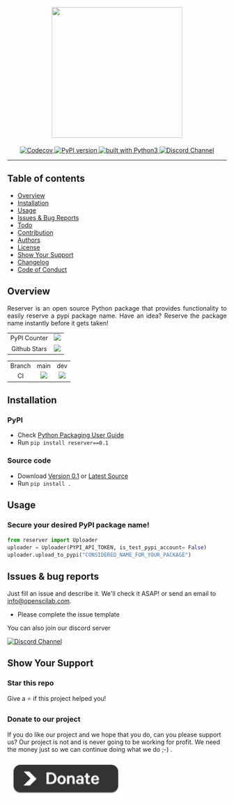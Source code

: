 <div align="center">
    <img src="https://github.com/openscilab/reserver/raw/main/otherfiles/logo.png" width="300" height="300">
    <br/>
    <br/>
    <a href="https://codecov.io/gh/openscilab/reserver">
        <img src="https://codecov.io/gh/openscilab/reserver/branch/main/graph/badge.svg" alt="Codecov"/>
    </a>
    <a href="https://badge.fury.io/py/reserver">
        <img src="https://badge.fury.io/py/reserver.svg" alt="PyPI version" height="18">
    </a>
    <a href="https://www.python.org/">
        <img src="https://img.shields.io/badge/built%20with-Python3-green.svg" alt="built with Python3">
    </a>
    <a href="https://discord.gg/RD2y6SGuY3">
        <img src="https://img.shields.io/discord/1064533716615049236.svg" alt="Discord Channel">
    </a>
</div>

----------

## Table of contents

* [Overview](https://github.com/openscilab/reserver#overview)
* [Installation](https://github.com/openscilab/reserver#installation)
* [Usage](https://github.com/openscilab/reserver#usage)
* [Issues & Bug Reports](https://github.com/openscilab/reserver#issues--bug-reports)
* [Todo](https://github.com/openscilab/reserver/blob/main/TODO.md)
* [Contribution](https://github.com/openscilab/reserver/blob/main/.github/CONTRIBUTING.md)
* [Authors](https://github.com/openscilab/reserver/blob/main/AUTHORS.md)
* [License](https://github.com/openscilab/reserver/blob/main/LICENSE)
* [Show Your Support](https://github.com/openscilab/reserver#show-your-support)
* [Changelog](https://github.com/openscilab/reserver/blob/main/CHANGELOG.md)
* [Code of Conduct](https://github.com/openscilab/reserver/blob/main/.github/CODE_OF_CONDUCT.md)


## Overview
<p align="justify">
Reserver is an open source Python package that provides functionality to easily reserve a pypi package name. Have an idea? Reserve the package name instantly before it gets taken!
</p>
<table>
    <tr>
        <td align="center">PyPI Counter</td>
        <td align="center">
            <a href="http://pepy.tech/project/reserver">
                <img src="http://pepy.tech/badge/reserver">
            </a>
        </td>
    </tr>
    <tr>
        <td align="center">Github Stars</td>
        <td align="center">
            <a href="https://github.com/openscilab/reserver">
                <img src="https://img.shields.io/github/stars/openscilab/reserver.svg?style=social&label=Stars">
            </a>
        </td>
    </tr>
</table>
<table>
    <tr> 
        <td align="center">Branch</td>
        <td align="center">main</td>
        <td align="center">dev</td>
    </tr>
    <tr>
        <td align="center">CI</td>
        <td align="center">
            <img src="https://github.com/openscilab/reserver/workflows/CI/badge.svg?branch=main">
        </td>
        <td align="center">
            <img src="https://github.com/openscilab/reserver/workflows/CI/badge.svg?branch=dev">
            </td>
    </tr>
</table>


## Installation

### PyPI

- Check [Python Packaging User Guide](https://packaging.python.org/installing/)
- Run `pip install reserver==0.1`
### Source code
- Download [Version 0.1](https://github.com/openscilab/reserver/archive/v0.1.zip) or [Latest Source](https://github.com/openscilab/reserver/archive/dev.zip)
- Run `pip install .`

## Usage
### Secure your desired PyPI package name!
```python
from reserver import Uploader
uploader = Uploader(PYPI_API_TOKEN, is_test_pypi_account= False)
uploader.upload_to_pypi("CONSIDERED_NAME_FOR_YOUR_PACKAGE")
```

## Issues & bug reports

Just fill an issue and describe it. We'll check it ASAP! or send an email to [info@openscilab.com](mailto:info@openscilab.com "info@openscilab.com"). 

- Please complete the issue template
 
You can also join our discord server

<a href="https://discord.gg/RD2y6SGuY3">
    <img src="https://img.shields.io/discord/1064533716615049236.svg?style=for-the-badge" alt="Discord Channel">
</a>


## Show Your Support


### Star this repo

Give a ⭐️ if this project helped you!

### Donate to our project
If you do like our project and we hope that you do, can you please support us? Our project is not and is never going to be working for profit. We need the money just so we can continue doing what we do ;-) .			

<a href="https://openscilab.com/#donation" target="_blank"><img src="https://github.com/openscilab/reserver/raw/main/otherfiles/donation.png" height="90px" width="270px" alt="Reserver Donation"></a>
